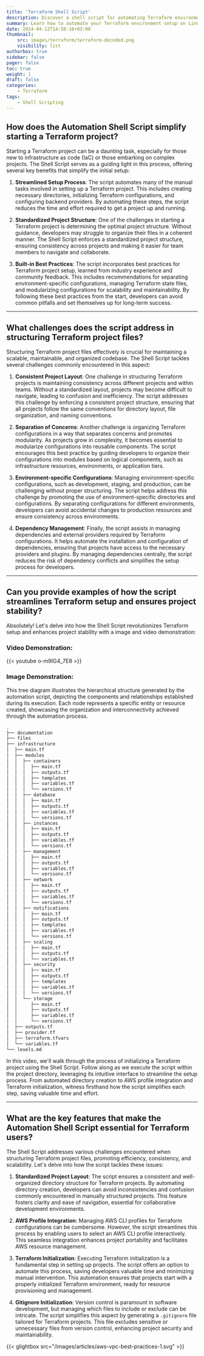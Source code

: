 ```yaml
---
title: 'Terraform Shell Script'
description: Discover a shell script for automating Terraform environment setup on Linux. Efficiently manage installations, configurations, and dependencies to enhance your development process and productivity.
summary: Learn how to automate your Terraform environment setup on Linux with this shell script. Discover use case examples including managing installations, configurations, and dependencies for enhanced workflow efficiency.
date: 2024-04-12T14:58:16+03:00
thumbnail:
    src: images/terraform/terraform-decoded.png
    visibility: list
authorbox: true
sidebar: false
pager: false
toc: true
weight: 1 
draft: false
categories:
    - Terraform
tags:
    - Shell Scripting
---
```


## How does the Automation Shell Script simplify starting a Terraform project?

Starting a Terraform project can be a daunting task, especially for those new to infrastructure as code (IaC) or those embarking on complex projects. The Shell Script serves as a guiding light in this process, offering several key benefits that simplify the initial setup:

1. **Streamlined Setup Process**: The script automates many of the manual tasks involved in setting up a Terraform project. This includes creating necessary directories, initializing Terraform configurations, and configuring backend providers. By automating these steps, the script reduces the time and effort required to get a project up and running.

2. **Standardized Project Structure**: One of the challenges in starting a Terraform project is determining the optimal project structure. Without guidance, developers may struggle to organize their files in a coherent manner. The Shell Script enforces a standardized project structure, ensuring consistency across projects and making it easier for team members to navigate and collaborate.

3. **Built-in Best Practices**: The script incorporates best practices for Terraform project setup, learned from industry experience and community feedback. This includes recommendations for separating environment-specific configurations, managing Terraform state files, and modularizing configurations for scalability and maintainability. By following these best practices from the start, developers can avoid common pitfalls and set themselves up for long-term success.

---

## What challenges does the script address in structuring Terraform project files?

Structuring Terraform project files effectively is crucial for maintaining a scalable, maintainable, and organized codebase. The Shell Script tackles several challenges commonly encountered in this aspect:

1. **Consistent Project Layout**: One challenge in structuring Terraform projects is maintaining consistency across different projects and within teams. Without a standardized layout, projects may become difficult to navigate, leading to confusion and inefficiency. The script addresses this challenge by enforcing a consistent project structure, ensuring that all projects follow the same conventions for directory layout, file organization, and naming conventions.

2. **Separation of Concerns**: Another challenge is organizing Terraform configurations in a way that separates concerns and promotes modularity. As projects grow in complexity, it becomes essential to modularize configurations into reusable components. The script encourages this best practice by guiding developers to organize their configurations into modules based on logical components, such as infrastructure resources, environments, or application tiers.

3. **Environment-specific Configurations**: Managing environment-specific configurations, such as development, staging, and production, can be challenging without proper structuring. The script helps address this challenge by promoting the use of environment-specific directories and configurations. By separating configurations for different environments, developers can avoid accidental changes to production resources and ensure consistency across environments.

4. **Dependency Management**: Finally, the script assists in managing dependencies and external providers required by Terraform configurations. It helps automate the installation and configuration of dependencies, ensuring that projects have access to the necessary providers and plugins. By managing dependencies centrally, the script reduces the risk of dependency conflicts and simplifies the setup process for developers.

---

## Can you provide examples of how the script streamlines Terraform setup and ensures project stability?

Absolutely! Let's delve into how the Shell Script revolutionizes Terraform setup and enhances project stability with a image and video demonstration:

### Video Demonstration:

{{< youtube o-m9IG4_7E8 >}}

### Image Demonstration:

This tree diagram illustrates the hierarchical structure generated by the automation script, depicting the components and relationships established during its execution. Each node represents a specific entity or resource created, showcasing the organization and interconnectivity achieved through the automation process.

``````markdown
.
├── documentation
├── files
├── infrastructure
│  ├── main.tf
│  ├── modules
│  │  ├── containers
│  │  │  ├── main.tf
│  │  │  ├── outputs.tf
│  │  │  ├── templates
│  │  │  ├── variables.tf
│  │  │  └── versions.tf
│  │  ├── database
│  │  │  ├── main.tf
│  │  │  ├── outputs.tf
│  │  │  ├── variables.tf
│  │  │  └── versions.tf
│  │  ├── instances
│  │  │  ├── main.tf
│  │  │  ├── outputs.tf
│  │  │  ├── variables.tf
│  │  │  └── versions.tf
│  │  ├── management
│  │  │  ├── main.tf
│  │  │  ├── outputs.tf
│  │  │  ├── variables.tf
│  │  │  └── versions.tf
│  │  ├── network
│  │  │  ├── main.tf
│  │  │  ├── outputs.tf
│  │  │  ├── variables.tf
│  │  │  └── versions.tf
│  │  ├── notifications
│  │  │  ├── main.tf
│  │  │  ├── outputs.tf
│  │  │  ├── templates
│  │  │  ├── variables.tf
│  │  │  └── versions.tf
│  │  ├── scaling
│  │  │  ├── main.tf
│  │  │  ├── outputs.tf
│  │  │  └── variables.tf
│  │  ├── security
│  │  │  ├── main.tf
│  │  │  ├── outputs.tf
│  │  │  ├── templates
│  │  │  ├── variables.tf
│  │  │  └── versions.tf
│  │  └── storage
│  │     ├── main.tf
│  │     ├── outputs.tf
│  │     ├── variables.tf
│  │     └── versions.tf
│  ├── outputs.tf
│  ├── provider.tf
│  ├── terraform.tfvars
│  └── variables.tf
└── levels.md
``````

In this video, we'll walk through the process of initializing a Terraform project using the Shell Script. Follow along as we execute the script within the project directory, leveraging its intuitive interface to streamline the setup process. From automated directory creation to AWS profile integration and Terraform initialization, witness firsthand how the script simplifies each step, saving valuable time and effort.

---

## What are the key features that make the Automation Shell Script essential for Terraform users?

The Shell Script addresses various challenges encountered when structuring Terraform project files, promoting efficiency, consistency, and scalability. Let's delve into how the script tackles these issues:

1. **Standardized Project Layout**: The script ensures a consistent and well-organized directory structure for Terraform projects. By automating directory creation, developers can avoid inconsistencies and confusion commonly encountered in manually structured projects. This feature fosters clarity and ease of navigation, essential for collaborative development environments.

2. **AWS Profile Integration**: Managing AWS CLI profiles for Terraform configurations can be cumbersome. However, the script streamlines this process by enabling users to select an AWS CLI profile interactively. This seamless integration enhances project portability and facilitates AWS resource management.

3. **Terraform Initialization**: Executing Terraform initialization is a fundamental step in setting up projects. The script offers an option to automate this process, saving developers valuable time and minimizing manual intervention. This automation ensures that projects start with a properly initialized Terraform environment, ready for resource provisioning and management.

4. **Gitignore Initialization**: Version control is paramount in software development, but managing which files to include or exclude can be intricate. The script simplifies this aspect by generating a `.gitignore` file tailored for Terraform projects. This file excludes sensitive or unnecessary files from version control, enhancing project security and maintainability.

{{< glightbox src="/images/articles/aws-vpc-best-practices-1.svg" >}}
